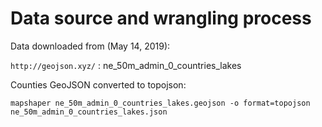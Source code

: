 # Data source and wrangling process

Data downloaded from (May 14, 2019):

`http://geojson.xyz/` : ne_50m_admin_0_countries_lakes

Counties GeoJSON converted to topojson:

`mapshaper ne_50m_admin_0_countries_lakes.geojson -o format=topojson ne_50m_admin_0_countries_lakes.json`
